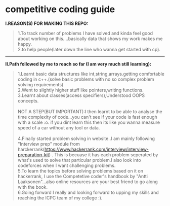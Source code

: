 # competitive coding guide

<b>I.REASON(S) FOR MAKING THIS REPO:</b><br>
>1.To track number of problems I have solved and kinda feel good about working on this....basically data that shows my work makes me happy.<br>
>2.to help people(later down the line who wanna get started with cp).<br>


<hr>


<b>II.Path followed by me to reach so far (I am very much still learning): </b><br>
>1.Learnt basic data structures like int,string,arrays.getting comfortable coding in c++.(solve basic problems with no so complex problem solving requirements)<br>
>2.Went to slightly higher stuff like pointers,writing functions.<br>
>3.Learnt about classes(access specifiers),Understood OOPS concepts.<br><br>
>NOT A STEP(BUT IMPORTANT):I then learnt to be able to analyse the time complexity of code...you can't see if your code is fast enough with a scale :o.
if you dint learn this then its like you wanna measure speed of a car without any tool or data.<br><br>
>4.Finally started problem solving in website..I am mainly following "Interview prep" module from harckerrank(https://www.hackerrank.com/interview/interview-preparation-kit) . This is becuase it has each problem seperated by what's used to solve that particular problem.I also look into codeforces when I want challenging problems.<br>
>5.To learn the topics before solving problems based on it on hackerrank, I use the Competetive coder's handbook by "Antti Laaksonen"...also online resources are your best friend to go along with the book.<br>
>6.Going forward I really and looking forward to upping my skills and reaching the ICPC team of my college :).<br>

